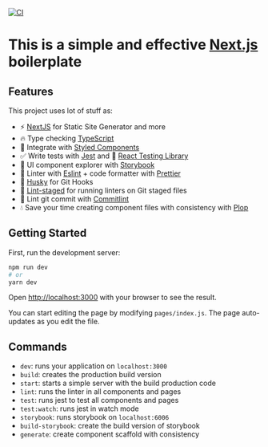 [![CI](https://github.com/rafaelmfranca/next-boilerplate/actions/workflows/ci.yml/badge.svg)](https://github.com/rafaelmfranca/next-boilerplate/actions/workflows/ci.yml)

# This is a simple and effective [Next.js](https://nextjs.org/) boilerplate
## Features

This project uses lot of stuff as:

- :zap: [NextJS](https://nextjs.org/) for Static Site Generator and more
- 🔥 Type checking [TypeScript](https://www.typescriptlang.org/)
- :nail_care: Integrate with [Styled Components](https://styled-components.com/)
- ✅ Write tests with [Jest](https://jestjs.io/) and :octopus: [React Testing Library](https://testing-library.com/docs/react-testing-library/intro)
- :closed_book: UI component explorer with [Storybook](https://storybook.js.org/)
- 📏 Linter with [Eslint](https://eslint.org/) + code formatter with [Prettier](https://prettier.io/)
- 🦊 [Husky](https://github.com/typicode/husky) for Git Hooks
- 🚫 [Lint-staged](https://github.com/okonet/lint-staged) for running linters on Git staged files
- 🚓 Lint git commit with [Commitlint](https://commitlint.js.org/#/)
- 💧 Save your time creating component files with consistency with [Plop](https://plopjs.com/)

## Getting Started

First, run the development server:

```bash
npm run dev
# or
yarn dev
```

Open [http://localhost:3000](http://localhost:3000) with your browser to see the result.

You can start editing the page by modifying `pages/index.js`. The page auto-updates as you edit the file.

## Commands

- `dev`: runs your application on `localhost:3000`
- `build`: creates the production build version
- `start`: starts a simple server with the build production code
- `lint`: runs the linter in all components and pages
- `test`: runs jest to test all components and pages
- `test:watch`: runs jest in watch mode
- `storybook`: runs storybook on `localhost:6006`
- `build-storybook`: create the build version of storybook
- `generate`: create component scaffold with consistency
